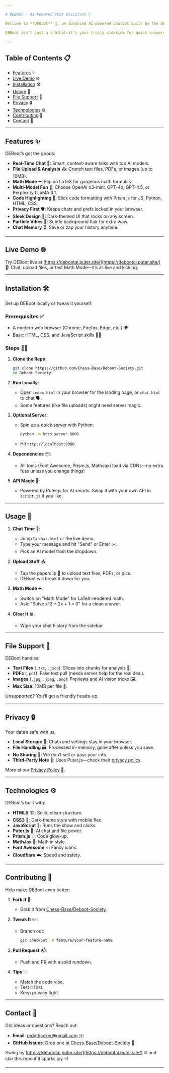 ```yaml
---

# DEBoot - AI-Powered Chat Assistant 🤖

Welcome to **DEBoot** 🌟, an advanced AI-powered chatbot built by the DEBoot Society for seamless, professional, and fun conversations! Hosted live at [https://debootai.puter.site/](https://debootai.puter.site/) 🚀, DEBoot mixes top-tier AI with a privacy-first mindset, offering real-time chats, file analysis, math magic, and more.

DEBoot isn’t just a chatbot—it’s your trusty sidekick for quick answers, document deep dives, or creative fun, all in a sleek, dark-themed package. Great for students 📚, devs 💻, or curious souls 🧠!

---
```


## Table of Contents 📋

- [Features](#features) ✨
- [Live Demo](#live-demo) 🌐
- [Installation](#installation) 🛠️
- [Usage](#usage) 📝
- [File Support](#file-support) 📂
- [Privacy](#privacy) 🔒
- [Technologies](#technologies) ⚙️
- [Contributing](#contributing) 🤝
- [Contact](#contact) 📧

---

## Features ✨

DEBoot’s got the goods:

- **Real-Time Chat** 💬: Smart, context-aware talks with top AI models.
- **File Upload & Analysis** 📤: Crunch text files, PDFs, or images (up to 10MB).
- **Math Mode** ➗: Flip on LaTeX for gorgeous math formulas.
- **Multi-Model Fun** 🧩: Choose OpenAI o3-mini, GPT-4o, GPT-4.5, or Perplexity LLaMA 3.1.
- **Code Highlighting** 💾: Slick code formatting with Prism.js for JS, Python, HTML, CSS.
- **Privacy First** 🛡️: Keeps chats and prefs locked in your browser.
- **Sleek Design** 📱: Dark-themed UI that rocks on any screen.
- **Particle Vibes** 🌠: Subtle background flair for extra wow.
- **Chat Memory** ⏳: Save or zap your history anytime.

---

## Live Demo 🌐

Try DEBoot live at [https://debootai.puter.site/](https://debootai.puter.site/) 🎉! Chat, upload files, or test Math Mode—it’s all live and kicking.

---

## Installation 🛠️

Set up DEBoot locally or tweak it yourself:

### Prerequisites ✅
- A modern web browser (Chrome, Firefox, Edge, etc.) 🌍
- Basic HTML, CSS, and JavaScript skills 🧑‍💻

### Steps 🚶‍♂️
1. **Clone the Repo**:
   ```bash
   git clone https://github.com/Chess-Base/Deboot-Society.git
   cd Deboot-Society
   ```

2. **Run Locally**:
   - Open `index.html` in your browser for the landing page, or `chat.html` to chat 🗣️.
   - Some features (like file uploads) might need server magic.

3. **Optional Server**:
   - Spin up a quick server with Python:
     ```bash
     python -m http.server 8000
     ```
   - Hit `http://localhost:8000`.

4. **Dependencies** 📦:
   - All tools (Font Awesome, Prism.js, MathJax) load via CDNs—no extra fuss unless you change things!

5. **API Magic** 🔌:
   - Powered by Puter.js for AI smarts. Swap it with your own API in `script.js` if you like.

---

## Usage 📝

1. **Chat Time** 💬:
   - Jump to `chat.html` or the live demo.
   - Type your message and hit "Send" or Enter ✉️.
   - Pick an AI model from the dropdown.

2. **Upload Stuff** 📤:
   - Tap the paperclip 📎 to upload text files, PDFs, or pics.
   - DEBoot will break it down for you.

3. **Math Mode** ➕:
   - Switch on "Math Mode" for LaTeX-rendered math.
   - Ask: "Solve x^2 + 2x + 1 = 0" for a clean answer.

4. **Clear It** 🗑️:
   - Wipe your chat history from the sidebar.

---

## File Support 📂

DEBoot handles:
- **Text Files** (`.txt`, `.json`): Slices into chunks for analysis 📜.
- **PDFs** (`.pdf`): Fake text pull (needs server help for the real deal).
- **Images** (`.jpg`, `.jpeg`, `.png`): Previews and AI vision tricks 🖼️.
- **Max Size**: 10MB per file 📏.

Unsupported? You’ll get a friendly heads-up.

---

## Privacy 🔒

Your data’s safe with us:
- **Local Storage** 💾: Chats and settings stay in your browser.
- **File Handling** 🗃️: Processed in-memory, gone after unless you save.
- **No Sharing** 🚫: We don’t sell or pass your info.
- **Third-Party Note** 🔗: Uses Puter.js—check their [privacy policy](https://puter.com/privacy).

More at our [Privacy Policy](https://debootai.puter.site/privacy.html) 📘.

---

## Technologies ⚙️

DEBoot’s built with:
- **HTML5** 🏗️: Solid, clean structure.
- **CSS3** 🎨: Dark-theme style with mobile flex.
- **JavaScript** 🚀: Runs the show and clicks.
- **Puter.js** 🤖: AI chat and file power.
- **Prism.js** 💡: Code glow-up.
- **MathJax** 📐: Math in style.
- **Font Awesome** ⭐: Fancy icons.
- **Cloudflare** ☁️: Speed and safety.

---

## Contributing 🤝

Help make DEBoot even better:

1. **Fork It** 🍴:
   - Grab it from [Chess-Base/Deboot-Society](https://github.com/Chess-Base/Deboot-Society).

2. **Tweak It** ✏️:
   - Branch out:
     ```bash
     git checkout -b feature/your-feature-name
     ```

3. **Pull Request** 📬:
   - Push and PR with a solid rundown.

4. **Tips** 💡:
   - Match the code vibe.
   - Test it first.
   - Keep privacy tight.

---

## Contact 📧

Got ideas or questions? Reach out:
- **Email**: [redythacker@gmail.com](mailto:redythacker@gmail.com) ✉️
- **GitHub Issues**: Drop one at [Chess-Base/Deboot-Society](https://github.com/Chess-Base/Deboot-Society) 🐛.

Swing by [https://debootai.puter.site/](https://debootai.puter.site/) 🌐 and star this repo if it sparks joy ⭐!

---
